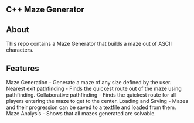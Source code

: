 ## C++ Maze Generator

## About
This repo contains a Maze Generator that builds a maze out of ASCII characters.

## Features
Maze Generation - Generate a maze of any size defined by the user.
Nearest exit pathfinding - Finds the quickest route out of the maze using pathfinding.
Collaborative pathfinding - Finds the quickest route for all players entering the maze to get to the center.
Loading and Saving - Mazes and their progression can be saved to a textfile and loaded from them.
Maze Analysis - Shows that all mazes generated are solvable.
